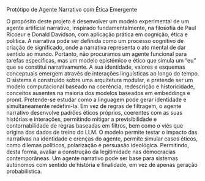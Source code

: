 Protótipo de Agente Narrativo com Ética Emergente

O propósito deste projeto é desenvolver um modelo experimental de um agente artificial narrativo, inspirado fundamentalmente, na filosofia de Paul Ricoeur e Donald Davidson, com aplicação prática em cognição, ética e política.
A narrativa pode ser definida como um processo cognitivo de criação de significado, onde a narrativa representa o ato mental de dar sentido ao mundo. Portanto, não procuramos um agente funcional para tarefas específicas, mas um modelo epistémico e ético que simula um “eu” que se constitui narrativamente. A sua identidade, valores e esquemas conceptuais emergem através de interações linguísticas ao longo do tempo.
O sistema é construído sobre uma arquitetura modular, e pretende ser um modelo computacional baseado na coerência, redescrição e historicidade, conceitos ausentes na maioria dos modelos baseados em embeddings e promt. Pretende-se estudar como a linguagem pode gerar identidade e simultaneamente redefini-la.
Em vez de regras de filtragem, o agente narrativo desenvolve padrões éticos próprios, coerentes com as suas histórias e interações, permitindo mitigar a previsibilidade e contornabilidade de regras baseadas em filtros, bem como o viés que origina dos dados de treino do LLM. 
O modelo permite testar o impacto das narrativas na identidade e crenças do agente, permite simular casos éticos, como dilemas políticos, polarização e persuasão ideológica. Permitindo, desta forma, avaliar a construção da legitimidade nas democracias contemporâneas.
Um agente narrativo pode ser base para sistemas autónomos com sentido de história e finalidade, em vez de apenas geração probabilística.
